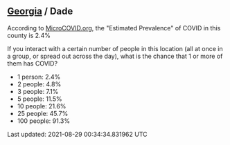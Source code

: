 
## [Georgia](/united-states/georgia) / Dade

According to [MicroCOVID.org](http://microcovid.org),
the "Estimated Prevalence" of COVID in this county is 2.4%

If you interact with a certain number of people in this location
(all at once in a group, or spread out across the day), what is the chance that
1 or more of them has COVID?

- 1 person: 2.4%
- 2 people: 4.8%
- 3 people: 7.1%
- 5 people: 11.5%
- 10 people: 21.6%
- 25 people: 45.7%
- 100 people: 91.3%

Last updated: 2021-08-29 00:34:34.831962 UTC
